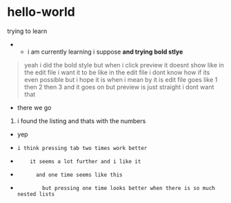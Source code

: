 # hello-world
trying to learn
* * i am currently learning i suppose
**and trying bold stlye**
>yeah i did the bold style but when i click preview it doesnt show like in the edit file i want it to be like in the edit file i dont know how if its even possible but i hope it is when i mean by it is edit file goes like 1 then 2 then 3 and it goes on but preview is just straight i dont want that
* there we go
1. i found the listing and thats with the numbers
- yep
-     i think pressing tab two times work better
-         it seems a lot further and i like it
-           and one time seems like this
-             but pressing one time looks better when there is so much nested lists
